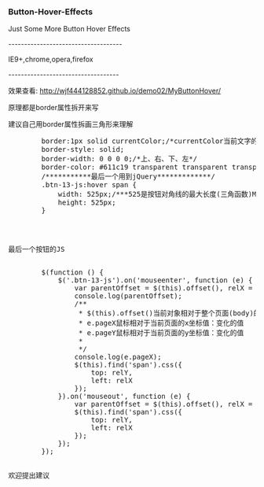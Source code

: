 ### Button-Hover-Effects
<p>Just Some More  Button Hover Effects</p>
------------------------------------
<p>IE9+,chrome,opera,firefox</p>
-----------------------------------
<p>效果查看: <a href="http://wjf444128852.github.io/demo02/MyButtonHover/index.html" target="_blank">http://wjf444128852.github.io/demo02/MyButtonHover/</a></p>
<div>
    <p>原理都是border属性拆开来写</p>
    <p>建议自己用border属性拆画三角形来理解</p>
    <pre>
        border:1px solid currentColor;/*currentColor当前文字的颜色*/
        border-style: solid;
        border-width: 0 0 0 0;/*上、右、下、左*/
        border-color: #611c19 transparent transparent transparent;
        /***********最后一个用到jQuery*************/
        .btn-13-js:hover span {
            width: 525px;/***525是按钮对角线的最大长度(三角函数)Math.sqrt(宽度的平方+高度的平方)再乘以2***/
            height: 525px;
        }
    </pre>
    <pre>
        <p>最后一个按钮的JS</p>
        $(function () {
            $('.btn-13-js').on('mouseenter', function (e) {
                var parentOffset = $(this).offset(), relX = e.pageX - parentOffset.left, relY = e.pageY - parentOffset.top;
                console.log(parentOffset);
                /**
                 * $(this).offset()当前对象相对于整个页面(body)的上边和左边的固定偏移值：Object {top: 692, left: 757.84375}
                 * e.pageX鼠标相对于当前页面的x坐标值：变化的值
                 * e.pageY鼠标相对于当前页面的y坐标值：变化的值
                 *
                 */
                console.log(e.pageX);
                $(this).find('span').css({
                    top: relY,
                    left: relX
                });
            }).on('mouseout', function (e) {
                var parentOffset = $(this).offset(), relX = e.pageX - parentOffset.left, relY = e.pageY - parentOffset.top;
                $(this).find('span').css({
                    top: relY,
                    left: relX
                });
            });
        });
    </pre>
    <p>欢迎提出建议</p>
</div>
